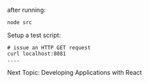 
after running:

    node src

Setup a test script:

    # issue an HTTP GET request
    curl localhost:8081
    ....


Next Topic: Developing Applications with React
